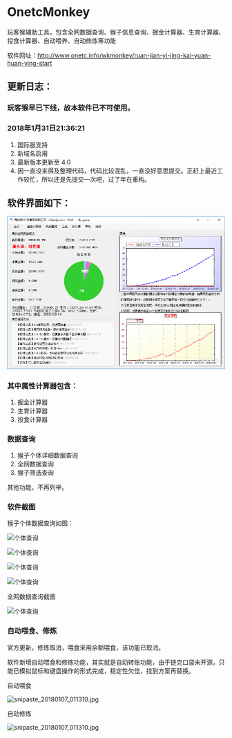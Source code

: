 # OnetcMonkey
玩客猴辅助工具，包含全网数据查询、猴子信息查询、掘金计算器、生育计算器、投食计算器、自动喂养、自动修炼等功能

软件网址：http://www.onetc.info/wkmonkey/ruan-jian-yi-jing-kai-yuan-huan-ying-start 

## 更新日志：
### 玩客猴早已下线，故本软件已不可使用。



### 2018年1月31日21:36:21

1. 国际服支持
2. 新域名启用
3. 最新版本更新至 4.0
4. 因一直没来得及整理代码，代码比较混乱，一直没好意思提交。正赶上最近工作较忙，所以还是先提交一次吧，过了年在重构。

## 软件界面如下：
![main.png](https://github.com/WaltRui/OnetcMonkey/blob/master/docs/main.png "main.png")

### 其中属性计算器包含：
1. 掘金计算器
2. 生育计算器
3. 投食计算器


### 数据查询
1. 猴子个体详细数据查询
2. 全网数据查询
3. 猴子筛选查询

其他功能，不再列举。

### 软件截图
猴子个体数据查询如图：

![个体查询](http://p0.cdn.img9.top/ipfs/QmaKFErEo7MtMGUKaJHsyL2SqeFR8ARtLcCVtW75andSL7?0.jpg "gt.jpg")

![个体查询](http://p4.cdn.img9.top/ipfs/QmY7uYxnTHAm5FmGTUWh3sCcFT4NjrFtAeFb3Xarbovftg?4.jpg "gt.jpg")

![个体查询](http://p1.cdn.img9.top/ipfs/Qmbx5psuTAE9D6TR8zehdmpqdZAcPd71XepKR9GN9ZpNLP?1.jpg "gt.jpg")

![个体查询](http://p3.cdn.img9.top/ipfs/QmP3DrriLWcx6rBRkYshsHXM3CwQwX9YZzu4FUgBD3UDJo?3.jpg "gt.jpg")

全网数据查询截图

![个体查询](http://p4.cdn.img9.top/ipfs/QmTYeK8kEHefLJyYAwbkXnqpvA6XMfN8HsXfEQv4Xj95Tg?4.jpg "gt.jpg")


### 自动喂食、修炼
官方更新，修炼取消，喂食采用余额喂食，该功能已取消。

软件新增自动喂食和修炼功能，其实就是自动转账功能，由于链克口袋未开源，只能已模拟鼠标和键盘操作的形式完成，稳定性欠佳，找到方案再替换。

自动喂食

![snipaste_20180107_011310.jpg](http://p0.cdn.img9.top/ipfs/QmQYY7ZQHoyiTKG5sav4uDGtLgXJZwBgZZz5GXRxtwvoWY?0.gif "snipaste_20180107_011310.jpg")

自动修炼

![snipaste_20180107_011310.jpg](http://p1.cdn.img9.top/ipfs/QmZbDbRkzjSRTD33k27wJmL1numHrc7A6bGJVHNAX3xzy6?1.gif "snipaste_20180107_011310.jpg")
